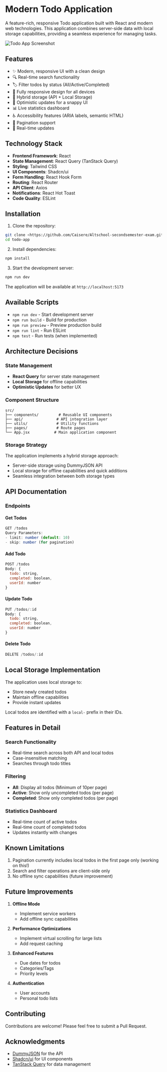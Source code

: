 # Modern Todo Application

A feature-rich, responsive Todo application built with React and modern web technologies. This application combines server-side data with local storage capabilities, providing a seamless experience for managing tasks.

![Todo App Screenshot](screenshots/Screenshot%202025-06-13%20at%206.14.41 PM.png)

## Features

- ✨ Modern, responsive UI with a clean design
- 🔍 Real-time search functionality
- 🏷️ Filter todos by status (All/Active/Completed)
- 📱 Fully responsive design for all devices
- 💾 Hybrid storage (API + Local Storage)
- 🚀 Optimistic updates for a snappy UI
- 📊 Live statistics dashboard
- ♿ Accessibility features (ARIA labels, semantic HTML)
- 🎯 Pagination support
- 🔄 Real-time updates

## Technology Stack

- **Frontend Framework**: React
- **State Management**: React Query (TanStack Query)
- **Styling**: Tailwind CSS
- **UI Components**: Shadcn/ui
- **Form Handling**: React Hook Form
- **Routing**: React Router
- **API Client**: Axios
- **Notifications**: React Hot Toast
- **Code Quality**: ESLint

## Installation

1. Clone the repository:

```bash
git clone <https://github.com/Caisere/Altschool-secondsemester-exam.git>
cd todo-app
```

2. Install dependencies:

```bash
npm install
```

3. Start the development server:

```bash
npm run dev
```

The application will be available at `http://localhost:5173`

## Available Scripts

- `npm run dev` - Start development server
- `npm run build` - Build for production
- `npm run preview` - Preview production build
- `npm run lint` - Run ESLint
- `npm test` - Run tests (when implemented)

## Architecture Decisions

### State Management

- **React Query** for server state management
- **Local Storage** for offline capabilities
- **Optimistic Updates** for better UX

### Component Structure

```
src/
├── components/         # Reusable UI components
├── api/               # API integration layer
├── utils/             # Utility functions
├── pages/             # Route pages
└── App.jsx           # Main application component
```

### Storage Strategy

The application implements a hybrid storage approach:

- Server-side storage using DummyJSON API
- Local storage for offline capabilities and quick additions
- Seamless integration between both storage types

## API Documentation

### Endpoints

#### Get Todos

```javascript
GET /todos
Query Parameters:
- limit: number (default: 10)
- skip: number (for pagination)
```

#### Add Todo

```javascript
POST /todos
Body: {
  todo: string,
  completed: boolean,
  userId: number
}
```

#### Update Todo

```javascript
PUT /todos/:id
Body: {
  todo: string,
  completed: boolean,
  userId: number
}
```

#### Delete Todo

```javascript
DELETE /todos/:id
```

## Local Storage Implementation

The application uses local storage to:

- Store newly created todos
- Maintain offline capabilities
- Provide instant updates

Local todos are identified with a `local-` prefix in their IDs.

## Features in Detail

### Search Functionality

- Real-time search across both API and local todos
- Case-insensitive matching
- Searches through todo titles

### Filtering

- **All**: Display all todos (Minimum of 10per page)
- **Active**: Show only uncompleted todos (per page)
- **Completed**: Show only completed todos (per page)

### Statistics Dashboard

- Real-time count of active todos
- Real-time count of completed todos
- Updates instantly with changes

## Known Limitations

1. Pagination currently includes local todos in the first page only (working on this!)
2. Search and filter operations are client-side only
3. No offline sync capabilities (future improvement)

## Future Improvements

1. **Offline Mode**

   - Implement service workers
   - Add offline sync capabilities

2. **Performance Optimizations**

   - Implement virtual scrolling for large lists
   - Add request caching

3. **Enhanced Features**

   - Due dates for todos
   - Categories/Tags
   - Priority levels

4. **Authentication**
   - User accounts
   - Personal todo lists

## Contributing

Contributions are welcome! Please feel free to submit a Pull Request.

## Acknowledgments

- [DummyJSON](https://dummyjson.com/) for the API
- [Shadcn/ui](https://ui.shadcn.com/) for UI components
- [TanStack Query](https://tanstack.com/query/latest) for data management
